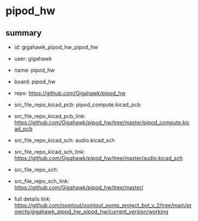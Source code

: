 # pipod_hw
 
## summary 
* id: gigahawk_pipod_hw_pipod_hw
* user: gigahawk
* name: pipod_hw
* board: pipod_hw
* repo: https://github.com/Gigahawk/pipod_hw
* src_file_repo_kicad_pcb: pipod_compute.kicad_pcb
* src_file_repo_kicad_pcb_link: https://github.com/Gigahawk/pipod_hw/tree/master/pipod_compute.kicad_pcb
* src_file_repo_kicad_sch: audio.kicad_sch
* src_file_repo_kicad_sch_link: https://github.com/Gigahawk/pipod_hw/tree/master/audio.kicad_sch

* src_file_repo_sch: 
* src_file_repo_sch_link: https://github.com/Gigahawk/pipod_hw/tree/master/
* full details link: https://github.com/oomlout/oomlout_oomp_project_bot_v_2/tree/main/projects/gigahawk_pipod_hw_pipod_hw/current_version/working  






